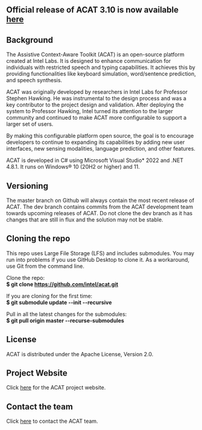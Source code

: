 ## Official release of ACAT 3.10 is now available [here](https://github.com/intel/acat/releases)

## Background
The Assistive Context-Aware Toolkit (ACAT) is an open-source platform created at Intel Labs. It is designed to enhance communication for individuals with restricted speech and typing capabilities. It achieves this by providing functionalities like keyboard simulation, word/sentence prediction, and speech synthesis.

ACAT was originally developed by researchers in Intel Labs for Professor Stephen Hawking. He was instrumental to the design process and was a key contributor to the project design and validation. After deploying the system to Professor Hawking, Intel turned its attention to the larger community and continued to make ACAT more configurable to support a larger set of users.

By making this configurable platform open source, the goal is to encourage developers  to continue to expanding its capabilities by adding new user interfaces, new sensing modalities, language prediction, and other features.

ACAT is developed in C# using Microsoft Visual Studio* 2022 and .NET 4.8.1. It runs on Windows® 10 (20H2 or higher) and 11.

## Versioning
The master branch on Github will always contain the most recent release of ACAT.
The dev branch contains commits from the ACAT development team towards upcoming releases of ACAT. Do not clone the dev branch as it has changes that are still in flux and the solution may not be stable.

## Cloning the repo
This repo uses Large File Storage (LFS) and includes submodules. You may run into problems if you use GitHub Desktop to clone it. As a workaround, use Git from the command line.

Clone the repo:  
**$ git clone https://github.com/intel/acat.git**

If you are cloning for the first time:  
**$ git submodule update --init --recursive**

Pull in all the latest changes for the submodules:  
**$ git pull origin master --recurse-submodules**

## License
ACAT is distributed under the Apache License, Version 2.0.

## Project Website
Click [here](https://www.intel.com/content/www/us/en/developer/tools/open/acat/overview.html) for the ACAT project website.

## Contact the team
Click <a href="mailto:ACAT@intel.com">here</a> to contact the ACAT team.

